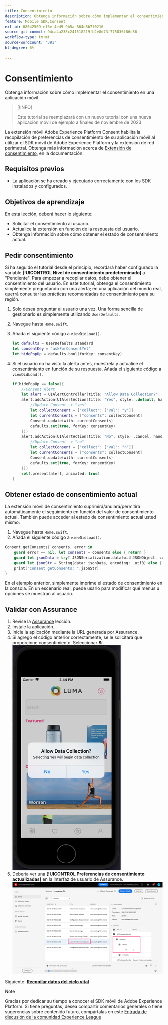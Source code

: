 ```yaml
---
title: Consentimiento
description: Obtenga información sobre cómo implementar el consentimiento en una aplicación móvil.
feature: Mobile SDK,Consent
exl-id: 08042569-e16e-4ed9-9b5a-864d8b7f0216
source-git-commit: 94ca4a238c241518219fb2e8d73f775836f86d86
workflow-type: tm+mt
source-wordcount: '391'
ht-degree: 6%

---
```


# Consentimiento

Obtenga información sobre cómo implementar el consentimiento en una aplicación móvil.

>[!INFO]
>
> Este tutorial se reemplazará con un nuevo tutorial con una nueva aplicación móvil de ejemplo a finales de noviembre de 2023

La extensión móvil Adobe Experience Platform Consent habilita la recopilación de preferencias de consentimiento de su aplicación móvil al utilizar el SDK móvil de Adobe Experience Platform y la extensión de red perimetral. Obtenga más información acerca de [Extensión de consentimiento](https://developer.adobe.com/client-sdks/documentation/consent-for-edge-network/), en la documentación.

## Requisitos previos

* La aplicación se ha creado y ejecutado correctamente con los SDK instalados y configurados.

## Objetivos de aprendizaje

En esta lección, deberá hacer lo siguiente:

* Solicitar el consentimiento al usuario.
* Actualice la extensión en función de la respuesta del usuario.
* Obtenga información sobre cómo obtener el estado de consentimiento actual.

## Pedir consentimiento

Si ha seguido el tutorial desde el principio, recordará haber configurado la variable **[!UICONTROL Nivel de consentimiento predeterminado]** a &quot;Pendiente&quot;. Para empezar a recopilar datos, debe obtener el consentimiento del usuario. En este tutorial, obtenga el consentimiento simplemente preguntando con una alerta; en una aplicación del mundo real, querrá consultar las prácticas recomendadas de consentimiento para su región.

1. Solo desea preguntar al usuario una vez. Una forma sencilla de gestionarlo es simplemente utilizando `UserDefaults`.
1. Navegue hasta `Home.swift`.
1. Añada el siguiente código a `viewDidLoad()`.

   ```swift
   let defaults = UserDefaults.standard
   let consentKey = "askForConsentYet"
   let hidePopUp = defaults.bool(forKey: consentKey)
   ```

1. Si el usuario no ha visto la alerta antes, muéstrela y actualice el consentimiento en función de su respuesta. Añada el siguiente código a `viewDidLoad()`.

   ```swift
   if(hidePopUp == false){
       //Consent Alert
       let alert = UIAlertController(title: "Allow Data Collection?", message: "Selecting Yes will begin data collection", preferredStyle: .alert)
       alert.addAction(UIAlertAction(title: "Yes", style: .default, handler: { action in
           //Update Consent -> "yes"
           let collectConsent = ["collect": ["val": "y"]]
           let currentConsents = ["consents": collectConsent]
           Consent.update(with: currentConsents)
           defaults.set(true, forKey: consentKey)
       }))
       alert.addAction(UIAlertAction(title: "No", style: .cancel, handler: { action in
           //Update Consent -> "no"
           let collectConsent = ["collect": ["val": "n"]]
           let currentConsents = ["consents": collectConsent]
           Consent.update(with: currentConsents)
           defaults.set(true, forKey: consentKey)
       }))
       self.present(alert, animated: true)
   }
   ```


## Obtener estado de consentimiento actual

La extensión móvil de consentimiento suprimirá/anulará/permitirá automáticamente el seguimiento en función del valor de consentimiento actual. También puede acceder al estado de consentimiento actual usted mismo:

1. Navegue hasta `Home.swift`.
1. Añada el siguiente código a `viewDidLoad()`.

```swift
Consent.getConsents{ consents, error in
    guard error == nil, let consents = consents else { return }
    guard let jsonData = try? JSONSerialization.data(withJSONObject: consents, options: .prettyPrinted) else { return }
    guard let jsonStr = String(data: jsonData, encoding: .utf8) else { return }
    print("Consent getConsents: ",jsonStr)
}
```

En el ejemplo anterior, simplemente imprime el estado de consentimiento en la consola. En un escenario real, puede usarlo para modificar qué menús u opciones se muestran al usuario.

## Validar con Assurance

1. Revise la [Assurance](assurance.md) lección.
1. Instale la aplicación.
1. Inicie la aplicación mediante la URL generada por Assurance.
1. Si agregó el código anterior correctamente, se le solicitará que proporcione consentimiento. Seleccionar **Sí**.
   ![ventana emergente de consentimiento](assets/mobile-consent-validate.png)
1. Debería ver una **[!UICONTROL Preferencias de consentimiento actualizadas]** en la interfaz de usuario de Assurance.
   ![validación del consentimiento](assets/mobile-consent-update.png)

Siguiente: **[Recopilar datos del ciclo vital](lifecycle-data.md)**

>[!NOTE]
>
>Gracias por dedicar su tiempo a conocer el SDK móvil de Adobe Experience Platform. Si tiene preguntas, desea compartir comentarios generales o tiene sugerencias sobre contenido futuro, compártalas en este [Entrada de discusión de la comunidad Experience League](https://experienceleaguecommunities.adobe.com/t5/adobe-experience-platform-launch/tutorial-discussion-implement-adobe-experience-cloud-in-mobile/td-p/443796)